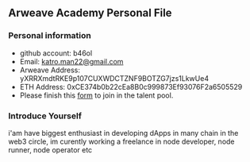 ## Arweave Academy Personal File

### Personal information

- github account: b46ol 
- Email: katro.man22@gmail.com
- Arweave Address: yXRRXmdtRKE9p107CUXWDCTZNF9BOTZG7jzs1LkwUe4
- ETH Address: 0xCE374b0b22cEa8B0c999873Ef93076F2a6505529
- Please finish this [form](https://docs.google.com/forms/d/e/1FAIpQLSfWA5fIIcBgmRppm3jNz5vmf9Mai_QMVil-2pO4r7YKn_Zhtw/viewform?usp=sf_link) to join in the talent pool.

### Introduce Yourself
 i'am have biggest enthusiast in developing dApps in many chain in the web3 circle, im curently working a freelance in node developer, node runner, node operator etc
